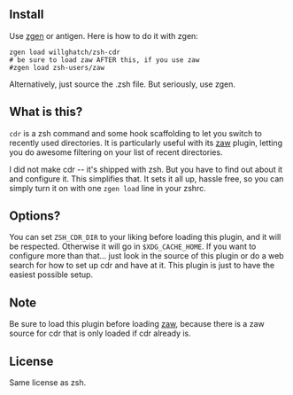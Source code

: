 Install
-------

Use [zgen](https://github.com/tarjoilija/zgen) or antigen.  Here is how to do it with zgen:

    zgen load willghatch/zsh-cdr
    # be sure to load zaw AFTER this, if you use zaw
    #zgen load zsh-users/zaw

Alternatively, just source the .zsh file.  But seriously, use zgen.

What is this?
-------------

`cdr` is a zsh command and some hook scaffolding to let you switch to recently used directories.
It is particularly useful with its [zaw](https://github.com/zsh-users/zaw) plugin, letting you
do awesome filtering on your list of recent directories.

I did not make cdr -- it's shipped with zsh.  But you have to find out about it and configure it.
This simplifies that.  It sets it all up, hassle free, so you can simply turn it on with one
`zgen load` line in your zshrc.

Options?
--------

You can set `ZSH_CDR_DIR` to your liking before loading this plugin, and it will be respected.
Otherwise it will go in `$XDG_CACHE_HOME`.  If you want to configure more than that... just
look in the source of this plugin or do a web search for how to set up cdr and have at it.
This plugin is just to have the easiest possible setup.

Note
----

Be sure to load this plugin before loading [zaw](https://github.com/zsh-users/zaw), because there
is a zaw source for cdr that is only loaded if cdr already is.

License
-------

Same license as zsh.

